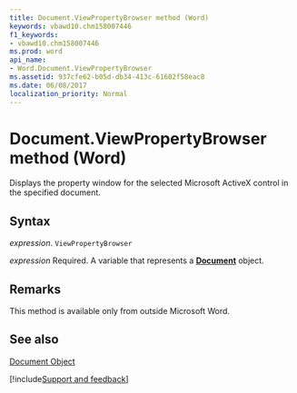 ```yaml
---
title: Document.ViewPropertyBrowser method (Word)
keywords: vbawd10.chm158007446
f1_keywords:
- vbawd10.chm158007446
ms.prod: word
api_name:
- Word.Document.ViewPropertyBrowser
ms.assetid: 937cfe62-b05d-db34-413c-61602f58eac8
ms.date: 06/08/2017
localization_priority: Normal
---
```



# Document.ViewPropertyBrowser method (Word)

Displays the property window for the selected Microsoft ActiveX control in the specified document.


## Syntax

_expression_. `ViewPropertyBrowser`

_expression_ Required. A variable that represents a **[Document](Word.Document.md)** object.


## Remarks

This method is available only from outside Microsoft Word.


## See also


[Document Object](Word.Document.md)

[!include[Support and feedback](~/includes/feedback-boilerplate.md)]